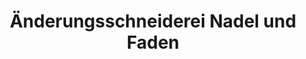---
title: "Änderungsschneiderei Nadel und Faden"
url: /panketal/aenderungsschneiderei-nadel-und-faden/
shop: Schneiderei
---
